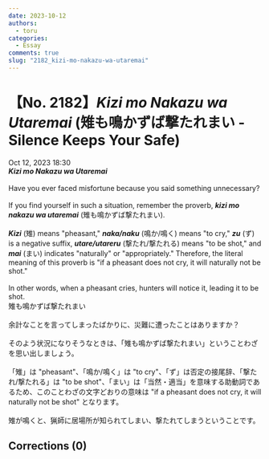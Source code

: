 ```yaml
---
date: 2023-10-12
authors:
  - toru
categories:
  - Essay
comments: true
slug: "2182_kizi-mo-nakazu-wa-utaremai"
---
```


# 【No. 2182】<strong><em>Kizi mo Nakazu wa Utaremai</strong></em> (雉も鳴かずば撃たれまい - Silence Keeps Your Safe)
<div class="date">Oct 12, 2023 18:30</div>
<div id="post"><div id="body_show_ori">
<strong><em>Kizi mo Nakazu wa Utaremai</strong></em><br/><br/>Have you ever faced misfortune because you said something unnecessary?<br/><br/>If you find yourself in such a situation, remember the proverb, <strong><em>kizi mo nakazu wa utaremai</em></strong> (雉も鳴かずば撃たれまい).<br/><br/><strong><em>Kizi</em></strong> (雉) means "pheasant," <strong><em>naka/naku</em></strong> (鳴か/鳴く) means "to cry," <strong><em>zu</em></strong> (ず) is a negative suffix, <strong><em>utare/utareru</em></strong> (撃たれ/撃たれる) means "to be shot," and <strong><em>mai</em></strong> (まい) indicates "naturally" or "appropriately." Therefore, the literal meaning of this proverb is "if a pheasant does not cry, it will naturally not be shot."<br/><br/>In other words, when a pheasant cries, hunters will notice it, leading it to be shot.
</div></div>

<!-- more -->

<div id="post_ja"><div id="body_show_mo">
雉も鳴かずば撃たれまい<br/><br/>余計なことを言ってしまったばかりに、災難に遭ったことはありますか？<br/><br/>そのよう状況になりそうなときは、「雉も鳴かずば撃たれまい」ということわざを思い出しましょう。<br/><br/>「雉」は "pheasant"、「鳴か/鳴く」は "to cry"、「ず」は否定の接尾辞、「撃たれ/撃たれる」は "to be shot"、「まい」は「当然・適当」を意味する助動詞であるため、このことわざの文字どおりの意味は "if a pheasant does not cry, it will naturally not be shot" となります。<br/><br/>雉が鳴くと、猟師に居場所が知られてしまい、撃たれてしまうということです。
</div></div>

## Corrections (0)
